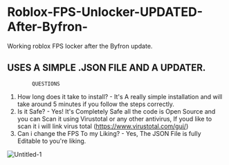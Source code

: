 # Roblox-FPS-Unlocker-UPDATED-After-Byfron-
Working roblox FPS locker after the Byfron update.

USES A SIMPLE .JSON FILE AND A UPDATER.
---------------------------------------
            QUESTIONS
1. How long does it take to install? - It's A really simple installation and will take around 5 minutes if you follow the steps correctly.
2. Is it Safe? - Yes! It's Completely Safe all the code is Open Source and you can Scan it using Virustotal or any other antivirus, If youd like to scan it i will link virus total (https://www.virustotal.com/gui/)
3. Can i change the FPS To my Liking? - Yes, The JSON File is fully Editable to you're liking.


![Untitled-1](https://github.com/ExoticProgrammer/Roblox-FPS-Unlocker-UPDATED-After-Byfron-/assets/138747879/cffe2e5f-54b1-44d1-90fa-3be2dd4d8f96)
